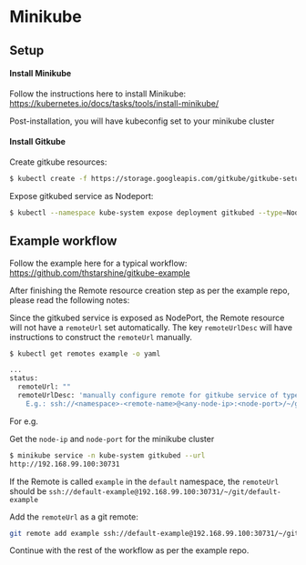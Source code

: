 # Minikube

## Setup

#### Install Minikube

Follow the instructions here to install Minikube: https://kubernetes.io/docs/tasks/tools/install-minikube/

Post-installation, you will have kubeconfig set to your minikube cluster

#### Install Gitkube

Create gitkube resources:

```sh
$ kubectl create -f https://storage.googleapis.com/gitkube/gitkube-setup-stable.yaml
```

Expose gitkubed service as Nodeport:

```sh
$ kubectl --namespace kube-system expose deployment gitkubed --type=NodePort --name=gitkubed
```

## Example workflow

Follow the example here for a typical workflow: https://github.com/thstarshine/gitkube-example

After finishing the Remote resource creation step as per the example repo, please read the following notes:

Since the gitkubed service is exposed as NodePort, the Remote resource will not have a `remoteUrl` set automatically.
The key `remoteUrlDesc` will have instructions to construct the `remoteUrl` manually.

```sh
$ kubectl get remotes example -o yaml

...
status:
  remoteUrl: ""
  remoteUrlDesc: 'manually configure remote for gitkube service of type NodePort.
    E.g.: ssh://<namespace>-<remote-name>@<any-node-ip>:<node-port>/~/git/<namespace>-<remote-name>'
```

For e.g.

Get the `node-ip` and `node-port` for the minikube cluster

```sh
$ minikube service -n kube-system gitkubed --url
http://192.168.99.100:30731
```

If the Remote is called `example` in the `default` namespace, the `remoteUrl` should be `ssh://default-example@192.168.99.100:30731/~/git/default-example`

Add the `remoteUrl` as a git remote:
```sh
git remote add example ssh://default-example@192.168.99.100:30731/~/git/default-example
```

Continue with the rest of the workflow as per the example repo.

